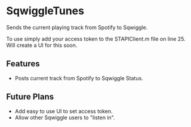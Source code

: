 SqwiggleTunes
=============

Sends the current playing track from Spotify to Sqwiggle.

To use simply add your access token to the STAPIClient.m file on line 25. Will create a UI for this soon.

Features
--------

* Posts current track from Spotify to Sqwiggle Status.

Future Plans
--------
* Add easy to use UI to set access token.
* Allow other Sqwiggle users to "listen in".